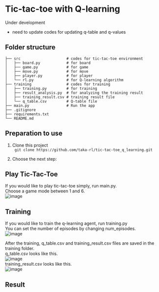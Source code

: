 # Tic-tac-toe with Q-learning
Under development
- need to update codes for updating q-table and q-values

## Folder structure

    ├── src                     # codes for tic-tac-toe environment
    │   ├── board.py            # for board
    │   ├── game.py             # for game
    │   ├── move.py             # for move
    │   ├── player.py           # for player
    │   └── rl.py               # for Q-learning algorithm
    ├── training                # codes for training
    │   ├── training.py         # for training
    │   ├── result_analysis.py  # for analyzing the training result
    │   ├── training_result.csv # training result file
    │   └── q_table.csv         # Q-table file
    ├── main.py                 # Run the app
    ├── .gitignore
    ├── requirements.txt
    └── README.md


## Preparation to use
1. Clone this project  
``` git clone https://github.com/taka-rl/tic-tac-toe_q_learning.git``` 

2. Choose the next step: 
## Play Tic-Tac-Toe
If you would like to play tic-tac-toe simply, run main.py.  
Choose a game mode between 1 and 6.  
![image](https://github.com/user-attachments/assets/d3f527d9-5600-40a5-b7e0-9ece4d765c8f)

## Training
If you would like to train the q-learning agent, run training.py  
You can set the number of episodes by changing num_episodes.  
![image](https://github.com/user-attachments/assets/78396e65-089b-42f5-87ea-908cad0082de)  

After the training, q_table.csv and training_result.csv files are saved in the training folder.  
q_table.csv looks like this.  
![image](https://github.com/user-attachments/assets/4ed68e55-4962-431f-a8e9-ac6438b9fd37)  
training_result.csv looks like this.  
![image](https://github.com/user-attachments/assets/e57ead6e-f8a4-4460-bf55-ea26671b5c36)  


## Result

